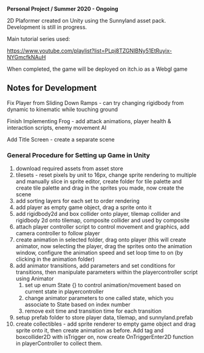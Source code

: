 **Personal Project / Summer 2020 - Ongoing**

2D Plaformer created on Unity using the Sunnyland asset pack. Development is still in progress.

Main tutorial series used:

https://www.youtube.com/playlist?list=PLpj8TZGNIBNy51EtRuyix-NYGmcfkNAuH

When completed, the game will be deployed on itch.io as a Webgl game

## Notes for Development
Fix Player from Sliding Down Ramps - can try changing rigidbody from dynamic to kinematic while touching ground

Finish Implementing Frog - add attack animations, player health & interaction scripts, enemy movement AI

Add Title Screen - create a separate scene


### General Procedure for Setting up Game in Unity
1. download required assets from asset store
2. tilesets - reset pixels by unit to 16px, change sprite rendering to multiple and manually slice in sprite editor, create folder for tile palette and create tile palette and drag in the sprites you made, now create the scene
3. add sorting layers for each set to order rendering
4. add player as empty game object, drag a sprite onto it
5. add rigidbody2d and box collider onto player, tilemap collider and rigidbody 2d onto tilemap, composite collider and used by composite
6. attach player controller script to control movement and graphics, add camera controller to follow player
7. create animation in selected folder, drag onto player (this will create animator, now selecting the player, drag the sprites onto the animation window, configure the animation speed and set loop time to on (by clicking in the animation folder)
8. add animator transitions, add parameters and set conditions for transitions, then manipulate parameters within the playercontroller script using Animator
    1. set up enum State {}  to control animation/movement based on current state in playercontroller
    2. change animator parameters to one called state, which you associate to State based on index number
    3. remove exit time and transition time for each transition
9. setup prefab folder to store player data, tilemap, and sunnyland.prefab
10. create collectibles - add sprite renderer to empty game object and drag sprite onto it, then create animation as before. Add tag and boxcollider2D with isTrigger on, now create OnTriggerEnter2D function in playerController to collect them.



